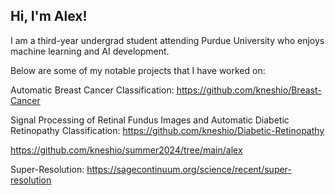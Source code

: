 ## Hi, I'm Alex! 

I am a third-year undergrad student attending Purdue University who enjoys machine learning and AI development. 

Below are some of my notable projects that I have worked on:

Automatic Breast Cancer Classification: https://github.com/kneshio/Breast-Cancer

Signal Processing of Retinal Fundus Images and Automatic Diabetic Retinopathy Classification: https://github.com/kneshio/Diabetic-Retinopathy

https://github.com/kneshio/summer2024/tree/main/alex

Super-Resolution: https://sagecontinuum.org/science/recent/super-resolution


<!--
**kneshio/kneshio** is a ✨ _special_ ✨ repository because its `README.md` (this file) appears on your GitHub profile.

Here are some ideas to get you started:



- 🔭 I’m currently working on ...
- 🌱 I’m currently learning ...
- 👯 I’m looking to collaborate on ...
- 🤔 I’m looking for help with ...
- 💬 Ask me about ...
- 📫 How to reach me: ...
- 😄 Pronouns: ...
- ⚡ Fun fact: ...
-->
